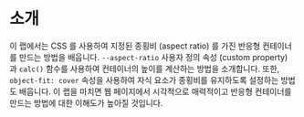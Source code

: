# 소개

이 랩에서는 CSS 를 사용하여 지정된 종횡비 (aspect ratio) 를 가진 반응형 컨테이너를 만드는 방법을 배웁니다. `--aspect-ratio` 사용자 정의 속성 (custom property) 과 `calc()` 함수를 사용하여 컨테이너의 높이를 계산하는 방법을 소개합니다. 또한, `object-fit: cover` 속성을 사용하여 자식 요소가 종횡비를 유지하도록 설정하는 방법도 배웁니다. 이 랩을 마치면 웹 페이지에서 시각적으로 매력적이고 반응형 컨테이너를 만드는 방법에 대한 이해도가 높아질 것입니다.

